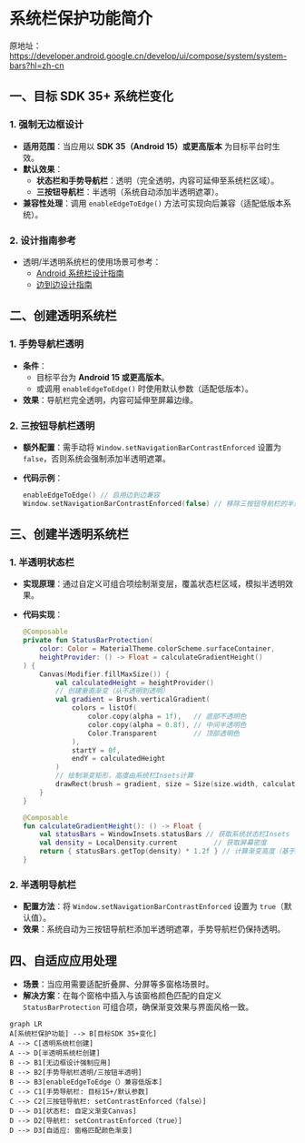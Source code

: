 
# 系统栏保护功能简介

原地址：<https://developer.android.google.cn/develop/ui/compose/system/system-bars?hl=zh-cn>

## 一、目标 SDK 35+ 系统栏变化

### 1. 强制无边框设计

- **适用范围**：当应用以 **SDK 35（Android 15）或更高版本** 为目标平台时生效。
- **默认效果**：
  - **状态栏和手势导航栏**：透明（完全透明，内容可延伸至系统栏区域）。
  - **三按钮导航栏**：半透明（系统自动添加半透明遮罩）。
- **兼容性处理**：调用 `enableEdgeToEdge()` 方法可实现向后兼容（适配低版本系统）。

### 2. 设计指南参考

- 透明/半透明系统栏的使用场景可参考：
  - [Android 系统栏设计指南](https://developer.android.google.cn/design/components/system-bars)
  - [边到边设计指南](https://developer.android.google.cn/design/layout/edge-to-edge)

## 二、创建透明系统栏

### 1. 手势导航栏透明

- **条件**：
  - 目标平台为 **Android 15 或更高版本**。
  - 或调用 `enableEdgeToEdge()` 时使用默认参数（适配低版本）。
- **效果**：导航栏完全透明，内容可延伸至屏幕边缘。

### 2. 三按钮导航栏透明

- **额外配置**：需手动将 `Window.setNavigationBarContrastEnforced` 设置为 `false`，否则系统会强制添加半透明遮罩。
- **代码示例**：

  ```kotlin
  enableEdgeToEdge() // 启用边到边兼容
  Window.setNavigationBarContrastEnforced(false) // 移除三按钮导航栏的半透明遮罩
  ```

## 三、创建半透明系统栏

### 1. 半透明状态栏

- **实现原理**：通过自定义可组合项绘制渐变层，覆盖状态栏区域，模拟半透明效果。
- **代码实现**：

  ```kotlin
  @Composable
  private fun StatusBarProtection(
      color: Color = MaterialTheme.colorScheme.surfaceContainer,
      heightProvider: () -> Float = calculateGradientHeight()
  ) {
      Canvas(Modifier.fillMaxSize()) {
          val calculatedHeight = heightProvider()
          // 创建垂直渐变（从不透明到透明）
          val gradient = Brush.verticalGradient(
              colors = listOf(
                  color.copy(alpha = 1f),   // 底部不透明色
                  color.copy(alpha = 0.8f), // 中间半透明色
                  Color.Transparent         // 顶部透明色
              ),
              startY = 0f,
              endY = calculatedHeight
          )
          // 绘制渐变矩形，高度由系统栏Insets计算
          drawRect(brush = gradient, size = Size(size.width, calculatedHeight))
      }
  }

  @Composable
  fun calculateGradientHeight(): () -> Float {
      val statusBars = WindowInsets.statusBars // 获取系统状态栏Insets
      val density = LocalDensity.current         // 获取屏幕密度
      return { statusBars.getTop(density) * 1.2f } // 计算渐变高度（基于Insets并放大1.2倍）
  }
  ```

### 2. 半透明导航栏

- **配置方法**：将 `Window.setNavigationBarContrastEnforced` 设置为 `true`（默认值）。
- **效果**：系统自动为三按钮导航栏添加半透明遮罩，手势导航栏仍保持透明。

## 四、自适应应用处理

- **场景**：当应用需要适配折叠屏、分屏等多窗格场景时。
- **解决方案**：在每个窗格中插入与该窗格颜色匹配的自定义 `StatusBarProtection` 可组合项，确保渐变效果与界面风格一致。

```mermaid
graph LR
A[系统栏保护功能] --> B[目标SDK 35+变化]
A --> C[透明系统栏创建]
A --> D[半透明系统栏创建]
B --> B1[无边框设计强制应用]
B --> B2[手势导航栏透明/三按钮半透明]
B --> B3[enableEdgeToEdge（）兼容低版本]
C --> C1[手势导航栏: 目标15+/默认参数]
C --> C2[三按钮导航栏: setContrastEnforced（false）]
D --> D1[状态栏: 自定义渐变Canvas]
D --> D2[导航栏: setContrastEnforced（true）]
D --> D3[自适应: 窗格匹配颜色渐变]
```
